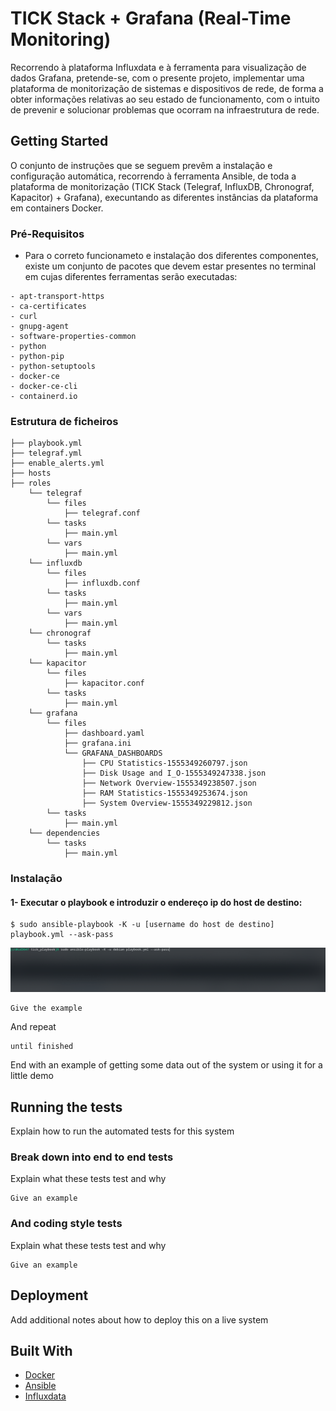 # TICK Stack + Grafana (Real-Time Monitoring)

Recorrendo à plataforma Influxdata e à ferramenta para visualização de dados Grafana, pretende-se,
com o presente projeto, implementar uma plataforma de monitorização de sistemas e dispositivos de rede, de forma a obter informações relativas ao seu estado de funcionamento, com o intuito de prevenir e solucionar problemas que ocorram na infraestrutura de rede.

## Getting Started

O conjunto de instruções que se seguem prevêm a instalação e configuração automática, recorrendo à ferramenta Ansible, de toda a plataforma de monitorização (TICK Stack (Telegraf, InfluxDB, Chronograf, Kapacitor) + Grafana), execuntando as diferentes instâncias da plataforma em containers Docker.

### Pré-Requisitos

- Para o correto funcionameto e instalação dos diferentes componentes, existe um conjunto de pacotes que devem estar presentes no terminal em cujas diferentes ferramentas serão executadas:

```
- apt-transport-https
- ca-certificates
- curl
- gnupg-agent
- software-properties-common
- python
- python-pip
- python-setuptools
- docker-ce
- docker-ce-cli
- containerd.io
```

### Estrutura de ficheiros

```
├── playbook.yml
├── telegraf.yml
├── enable_alerts.yml
├── hosts
├── roles
    └── telegraf
        └── files
            ├── telegraf.conf
        └── tasks
            ├── main.yml
        └── vars
            ├── main.yml
    └── influxdb
        └── files
            ├── influxdb.conf
        └── tasks
            ├── main.yml
        └── vars
            ├── main.yml
    └── chronograf
        └── tasks
            ├── main.yml
    └── kapacitor
        └── files
            ├── kapacitor.conf
        └── tasks
            ├── main.yml
    └── grafana
        └── files
            ├── dashboard.yaml
            ├── grafana.ini
            └── GRAFANA_DASHBOARDS
                ├── CPU Statistics-1555349260797.json
                ├── Disk Usage and I_O-1555349247338.json
                ├── Network Overview-1555349238507.json
                ├── RAM Statistics-1555349253674.json
                ├── System Overview-1555349229812.json
        └── tasks
            ├── main.yml
    └── dependencies
        └── tasks
            ├── main.yml
```

### Instalação

#### 1- Executar o playbook e introduzir o endereço ip do host de destino:
```
$ sudo ansible-playbook -K -u [username do host de destino] playbook.yml --ask-pass
```

![](host.gif)


```
Give the example
```

And repeat

```
until finished
```

End with an example of getting some data out of the system or using it for a little demo

## Running the tests

Explain how to run the automated tests for this system

### Break down into end to end tests

Explain what these tests test and why

```
Give an example
```

### And coding style tests

Explain what these tests test and why

```
Give an example
```

## Deployment

Add additional notes about how to deploy this on a live system

## Built With

* [Docker](https://docs.docker.com/)
* [Ansible](https://docs.ansible.com/)
* [Influxdata](https://docs.influxdata.com/)
